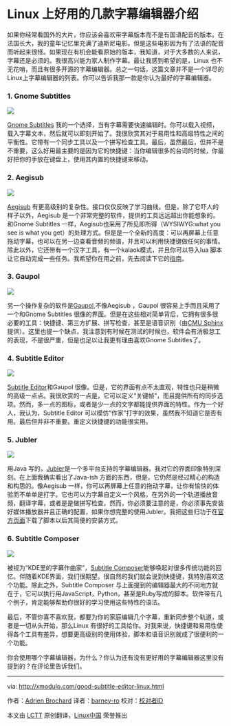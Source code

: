 Linux 上好用的几款字幕编辑器介绍
================================================================================
如果你经常看国外的大片，你应该会喜欢带字幕版本而不是有国语配音的版本。在法国长大，我的童年记忆里充满了迪斯尼电影。但是这些电影因为有了法语的配音而听起来很怪。如果现在有机会能看原始的版本，我知道，对于大多数的人来说，字幕还是必须的。我很高兴能为家人制作字幕。最让我感到希望的是，Linux 也不无花哨，而且有很多开源的字幕编辑器。总之一句话，这篇文章并不是一个详尽的Linux上字幕编辑器的列表。你可以告诉我那一款是你认为最好的字幕编辑器。

### 1. Gnome Subtitles ###

![](https://farm6.staticflickr.com/5596/15323769611_59bc5fb4b7_z.jpg)

[Gnome Subtitles][1] 我的一个选择，当有字幕需要快速编辑时。你可以载入视频，载入字幕文本，然后就可以即刻开始了。我很欣赏其对于易用性和高级特性之间的平衡性。它带有一个同步工具以及一个拼写检查工具。最后，虽然最后，但并不是不重要，这么好用最主要的是因为它的快捷键：当你编辑很多的台词的时候，你最好把你的手放在键盘上，使用其内置的快捷键来移动。

### 2. Aegisub ###

![](https://farm3.staticflickr.com/2944/15323964121_59e9b26ba5_z.jpg)

[Aegisub][2] 有更高级别的复杂性。接口仅仅反映了学习曲线。但是，除了它吓人的样子以外，Aegisub 是一个非常完整的软件，提供的工具远远超出你能想象的。和Gnome Subtitles 一样，Aegisub也采用了所见即所得（WYSIWYG:what you see is what you get）的处理方式。但是是一个全新的高度：可以再屏幕上任意拖动字幕，也可以在另一边查看音频的频谱，并且可以利用快捷键做任何的事情。除此以外，它还带有一个汉字工具，有一个kalaok模式，并且你可以导入lua 脚本让它自动完成一些任务。我希望你在用之前，先去阅读下它的[指南][3]。

### 3. Gaupol ###

![](https://farm3.staticflickr.com/2942/15326817292_6702cc63fc_z.jpg)

另一个操作复杂的软件是[Gaupol][4],不像Aegisub ，Gaupol 很容易上手而且采用了一个和Gnome Subtitles 很像的界面。但是在这些相对简单背后，它拥有很多很必要的工具：快捷键、第三方扩展、拼写检查，甚至是语音识别（由[CMU Sphinx][5]提供）。这里也提一个缺点，我注意到有时候在测试的时候也，软件会有消极怠工的表现，不是很严重，但是也足以让我更有理由喜欢Gnome Subtitles了。

### 4. Subtitle Editor ###

![](https://farm4.staticflickr.com/3914/15323911521_8e33126610_z.jpg)

[Subtitle Editor][6]和Gaupol 很像。但是，它的界面有点不太直观，特性也只是稍微的高级一点点。我很欣赏的一点是，它可以定义“关键帧”，而且提供所有的同步选项。然而，多一点的图标，或者是少一点的文字都能提供界面的特性。作为一个好人，我认为，Subtitle Editor 可以模仿“作家”打字的效果，虽然我不知道它是否有用。最后但并非不重要。重定义快捷键的功能很实用。

### 5. Jubler ###

![](https://farm4.staticflickr.com/3912/15323769701_3d94ca8884_z.jpg)

用Java 写的，[Jubler][7]是一个多平台支持的字幕编辑器。我对它的界面印象特别深刻。在上面我确实看出了Java-ish 方面的东西，但是，它仍然是经过精心的构造和构思的。像Aegisub 一样，你可以再屏幕上任意的拖动字幕，让你有愉快的体验而不单单是打字。它也可以为字幕自定义一个风格，在另外的一个轨道播放音频，翻译字幕，或者是是做拼写检查，然而，你必须要注意的是，你必须事先安装好媒体播放器并且正确的配置，如果你想完整的使用Jubler。我把这些归功于在[官方页面][8]下载了脚本以后其简便的安装方式。

### 6. Subtitle Composer ###

![](https://farm6.staticflickr.com/5578/15323769711_6c6dfbe405_z.jpg)

被视为“KDE里的字幕作曲家”，[Subtitle Composer][9]能够唤起对很多传统功能的回忆。伴随着KDE界面，我们很期望。很自然的我们就会说到快捷键，我特别喜欢这个功能。除此之外，Subtitle Composer 与上面提到的编辑器最大的不同地方就在于，它可以执行用JavaScript，Python，甚至是Ruby写成的脚本。软件带有几个例子，肯定能够帮助你很好的学习使用这些特性的语法。

最后，不管你喜不喜欢我，都要为你的家庭编辑几个字幕，重新同步整个轨道，或者是一切从头开始，那么Linux 有很好的工具给你。对我来说，快捷键和易用性使得各个工具有差异，想要更高级别的使用体验，脚本和语音识别就成了很便利的一个功能。

你会使用哪个字幕编辑器，为什么？你认为还有没有更好用的字幕编辑器这里没有提到的？在评论里告诉我们。

--------------------------------------------------------------------------------

via: http://xmodulo.com/good-subtitle-editor-linux.html

作者：[Adrien Brochard][a]
译者：[barney-ro](https://github.com/barney-ro)
校对：[校对者ID](https://github.com/校对者ID)

本文由 [LCTT](https://github.com/LCTT/TranslateProject) 原创翻译，[Linux中国](http://linux.cn/) 荣誉推出

[a]:http://xmodulo.com/author/adrien
[1]:http://gnomesubtitles.org/
[2]:http://www.aegisub.org/
[3]:http://docs.aegisub.org/3.2/Main_Page/
[4]:http://home.gna.org/gaupol/
[5]:http://cmusphinx.sourceforge.net/
[6]:http://home.gna.org/subtitleeditor/
[7]:http://www.jubler.org/
[8]:http://www.jubler.org/download.html
[9]:http://sourceforge.net/projects/subcomposer/
